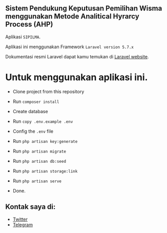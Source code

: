 ## Sistem Pendukung Keputusan Pemilihan Wisma menggunakan Metode Analitical Hyrarcy Process (AHP)

Aplikasi `SIPILMA`.

Aplikasi ini menggunakan Framework `Laravel version 5.7.x`

Dokumentasi resmi Laravel dapat kamu temukan di [Laravel website](https://laravel.com/docs/5.7).

# Untuk menggunakan aplikasi ini.

- Clone project from this repository

- Run `composer install`

- Create database

- Run `copy .env.example .env`

- Config the ` .env ` file

- Run `php artisan key:generate`

- Run `php artisan migrate`

- Run `php artisan db:seed`

- Run `php artisan storage:link`

- Run `php artisan serve`

- Done.



## Kontak saya di:
- [Twitter](https://twitter.com/caesarali_L)
- [Telegram](https://t.me/caesarali)
